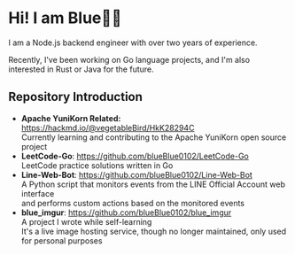 # Hi! I am Blue👋🏽
I am a Node.js backend engineer with over two years of experience.

Recently, I've been working on Go language projects, and I'm also interested in Rust or Java for the future.

## Repository Introduction
- **Apache YuniKorn Related:** <https://hackmd.io/@vegetableBird/HkK28294C>  
  Currently learning and contributing to the Apache YuniKorn open source project
- **LeetCode-Go**: <https://github.com/blueBlue0102/LeetCode-Go>  
  LeetCode practice solutions written in Go
- **Line-Web-Bot**: <https://github.com/blueBlue0102/Line-Web-Bot>  
  A Python script that monitors events from the LINE Official Account web interface  
  and performs custom actions based on the monitored events
- **blue_imgur**: <https://github.com/blueBlue0102/blue_imgur>  
  A project I wrote while self-learning  
  It's a live image hosting service, though no longer maintained, only used for personal purposes

